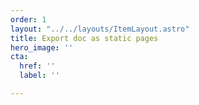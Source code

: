 ```yaml
---
order: 1
layout: "../../layouts/ItemLayout.astro"
title: Export doc as static pages
hero_image: ''
cta:
  href: ''
  label: ''

---
```

